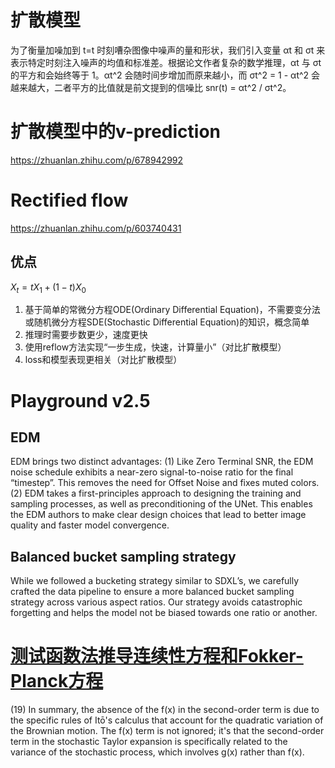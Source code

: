 # 扩散模型

为了衡量加噪加到 t=t 时刻嘈杂图像中噪声的量和形状，我们引入变量 αt 和 σt 来表示特定时刻注入噪声的均值和标准差。根据论文作者复杂的数学推理，αt 与 σt 的平方和会始终等于 1。αt^2 会随时间步增加而原来越小，而 σt^2 = 1 - αt^2 会越来越大，二者平方的比值就是前文提到的信噪比 snr(t) = αt^2 / σt^2。

# 扩散模型中的v-prediction
https://zhuanlan.zhihu.com/p/678942992

# Rectified flow
https://zhuanlan.zhihu.com/p/603740431
## 优点
$X_t = tX_1 + (1-t)X_0$

1. 基于简单的常微分方程ODE(Ordinary Differential Equation)，不需要变分法或随机微分方程SDE(Stochastic Differential Equation)的知识，概念简单
2. 推理时需要步数更少，速度更快
3. 使用reflow方法实现“一步生成，快速，计算量小”（对比扩散模型）
4. loss和模型表现更相关（对比扩散模型）

# Playground v2.5

## EDM
EDM brings two distinct advantages: (1) Like Zero Terminal SNR, the EDM noise schedule exhibits
a near-zero signal-to-noise ratio for the final “timestep”. This removes the need for Offset Noise and
fixes muted colors. (2) EDM takes a first-principles approach to designing the training and sampling
processes, as well as preconditioning of the UNet. This enables the EDM authors to make clear
design choices that lead to better image quality and faster model convergence.

## Balanced bucket sampling strategy
While we followed a bucketing strategy similar to SDXL’s, we
carefully crafted the data pipeline to ensure a more balanced bucket sampling strategy across various
aspect ratios. Our strategy avoids catastrophic forgetting and helps the model not be biased towards
one ratio or another.

# [测试函数法推导连续性方程和Fokker-Planck方程](https://kexue.fm/archives/9461)
(19)
In summary, the absence of the f(x) in the second-order term is due to the specific rules of Itō's calculus that account for the quadratic variation of the Brownian motion. The f(x) term is not ignored; it's that the second-order term in the stochastic Taylor expansion is specifically related to the variance of the stochastic process, which involves g(x) rather than 
 f(x).
